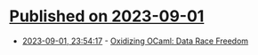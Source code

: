 # [Published on 2023-09-01](index.md)

* [2023-09-01, 23:54:17](https://lobste.rs/s/awnlzq/oxidizing_ocaml_data_race_freedom) - [Oxidizing OCaml: Data Race Freedom](https://blog.janestreet.com/oxidizing-ocaml-parallelism/)
